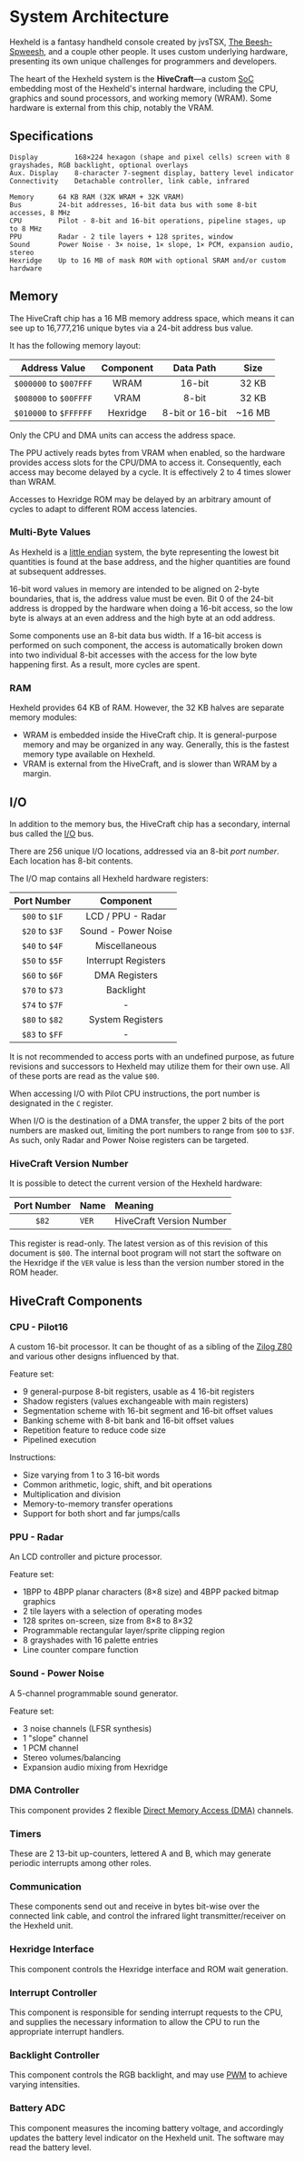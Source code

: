 
# System Architecture

Hexheld is a fantasy handheld console created by jvsTSX, [The Beesh-Spweesh](https://twitter.com/StinkerB06), and a couple other people. It uses custom underlying hardware, presenting its own unique challenges for programmers and developers.

The heart of the Hexheld system is the **HiveCraft**—a custom [SoC](https://en.wikipedia.org/wiki/System_on_a_chip) embedding most of the Hexheld's internal hardware, including the CPU, graphics and sound processors, and working memory (WRAM). Some hardware is external from this chip, notably the VRAM.



## Specifications

```
Display         168×224 hexagon (shape and pixel cells) screen with 8 grayshades, RGB backlight, optional overlays
Aux. Display    8-character 7-segment display, battery level indicator
Connectivity    Detachable controller, link cable, infrared

Memory      64 KB RAM (32K WRAM + 32K VRAM)
Bus         24-bit addresses, 16-bit data bus with some 8-bit accesses, 8 MHz
CPU         Pilot - 8-bit and 16-bit operations, pipeline stages, up to 8 MHz
PPU         Radar - 2 tile layers + 128 sprites, window
Sound       Power Noise - 3× noise, 1× slope, 1× PCM, expansion audio, stereo
Hexridge    Up to 16 MB of mask ROM with optional SRAM and/or custom hardware
```



## Memory

The HiveCraft chip has a 16 MB memory address space, which means it can see up to 16,777,216 unique bytes via a 24-bit address bus value.

It has the following memory layout:

| Address Value | Component | Data Path | Size |
| :-: | :-: | :-: | :-: |
| `$000000` to `$007FFF` | WRAM | 16-bit | 32 KB |
| `$008000` to `$00FFFF` | VRAM | 8-bit | 32 KB |
| `$010000` to `$FFFFFF` | Hexridge | 8-bit or 16-bit | ~16 MB |

Only the CPU and DMA units can access the address space.

The PPU actively reads bytes from VRAM when enabled, so the hardware provides access slots for the CPU/DMA to access it. Consequently, each access may become delayed by a cycle. It is effectively 2 to 4 times slower than WRAM.

Accesses to Hexridge ROM may be delayed by an arbitrary amount of cycles to adapt to different ROM access latencies.


### Multi-Byte Values

As Hexheld is a [little endian](https://en.wikipedia.org/wiki/Endianness) system, the byte representing the lowest bit quantities is found at the base address, and the higher quantities are found at subsequent addresses.

16-bit word values in memory are intended to be aligned on 2-byte boundaries, that is, the address value must be even. Bit 0 of the 24-bit address is dropped by the hardware when doing a 16-bit access, so the low byte is always at an even address and the high byte at an odd address.

Some components use an 8-bit data bus width. If a 16-bit access is performed on such component, the access is automatically broken down into two individual 8-bit accesses with the access for the low byte happening first. As a result, more cycles are spent.


### RAM

Hexheld provides 64 KB of RAM. However, the 32 KB halves are separate memory modules:
- WRAM is embedded inside the HiveCraft chip. It is general-purpose memory and may be organized in any way. Generally, this is the fastest memory type available on Hexheld.
- VRAM is external from the HiveCraft, and is slower than WRAM by a margin.



## I/O

In addition to the memory bus, the HiveCraft chip has a secondary, internal bus called the [I/O](https://en.wikipedia.org/wiki/Input/output) bus.

There are 256 unique I/O locations, addressed via an 8-bit *port number*. Each location has 8-bit contents.

The I/O map contains all Hexheld hardware registers:

| Port Number | Component |
| :-: | :-: |
| `$00` to `$1F` | LCD / PPU - Radar |
| `$20` to `$3F` | Sound - Power Noise |
| `$40` to `$4F` | Miscellaneous |
| `$50` to `$5F` | Interrupt Registers |
| `$60` to `$6F` | DMA Registers |
| `$70` to `$73` | Backlight |
| `$74` to `$7F` | - |
| `$80` to `$82` | System Registers |
| `$83` to `$FF` | - |

It is not recommended to access ports with an undefined purpose, as future revisions and successors to Hexheld may utilize them for their own use. All of these ports are read as the value `$00`.

When accessing I/O with Pilot CPU instructions, the port number is designated in the `C` register.

When I/O is the destination of a DMA transfer, the upper 2 bits of the port numbers are masked out, limiting the port numbers to range from `$00` to `$3F`. As such, only Radar and Power Noise registers can be targeted.


### HiveCraft Version Number

It is possible to detect the current version of the Hexheld hardware:

| Port Number | Name | Meaning |
| :-: | :- | :- |
| `$82` | `VER` | HiveCraft Version Number |

This register is read-only. The latest version as of this revision of this document is `$00`. The internal boot program will not start the software on the Hexridge if the `VER` value is less than the version number stored in the ROM header.



## HiveCraft Components


### CPU - Pilot16

A custom 16-bit processor. It can be thought of as a sibling of the [Zilog Z80](https://en.wikipedia.org/wiki/Zilog_Z80) and various other designs influenced by that.

Feature set:
- 9 general-purpose 8-bit registers, usable as 4 16-bit registers
- Shadow registers (values exchangeable with main registers)
- Segmentation scheme with 16-bit segment and 16-bit offset values
- Banking scheme with 8-bit bank and 16-bit offset values
- Repetition feature to reduce code size
- Pipelined execution

Instructions:
- Size varying from 1 to 3 16-bit words
- Common arithmetic, logic, shift, and bit operations
- Multiplication and division
- Memory-to-memory transfer operations
- Support for both short and far jumps/calls


### PPU - Radar

An LCD controller and picture processor.

Feature set:
- 1BPP to 4BPP planar characters (8×8 size) and 4BPP packed bitmap graphics
- 2 tile layers with a selection of operating modes
- 128 sprites on-screen, size from 8×8 to 8×32
- Programmable rectangular layer/sprite clipping region
- 8 grayshades with 16 palette entries
- Line counter compare function


### Sound - Power Noise

A 5-channel programmable sound generator.

Feature set:
- 3 noise channels (LFSR synthesis)
- 1 "slope" channel
- 1 PCM channel
- Stereo volumes/balancing
- Expansion audio mixing from Hexridge


### DMA Controller

This component provides 2 flexible [Direct Memory Access (DMA)](https://en.wikipedia.org/wiki/Direct_memory_access) channels.


### Timers

These are 2 13-bit up-counters, lettered A and B, which may generate periodic interrupts among other roles.


### Communication

These components send out and receive in bytes bit-wise over the connected link cable, and control the infrared light transmitter/receiver on the Hexheld unit.


### Hexridge Interface

This component controls the Hexridge interface and ROM wait generation.


### Interrupt Controller

This component is responsible for sending interrupt requests to the CPU, and supplies the necessary information to allow the CPU to run the appropriate interrupt handlers.


### Backlight Controller

This component controls the RGB backlight, and may use [PWM](https://en.wikipedia.org/wiki/Pulse-width_modulation) to achieve varying intensities.


### Battery ADC

This component measures the incoming battery voltage, and accordingly updates the battery level indicator on the Hexheld unit. The software may read the battery level.
